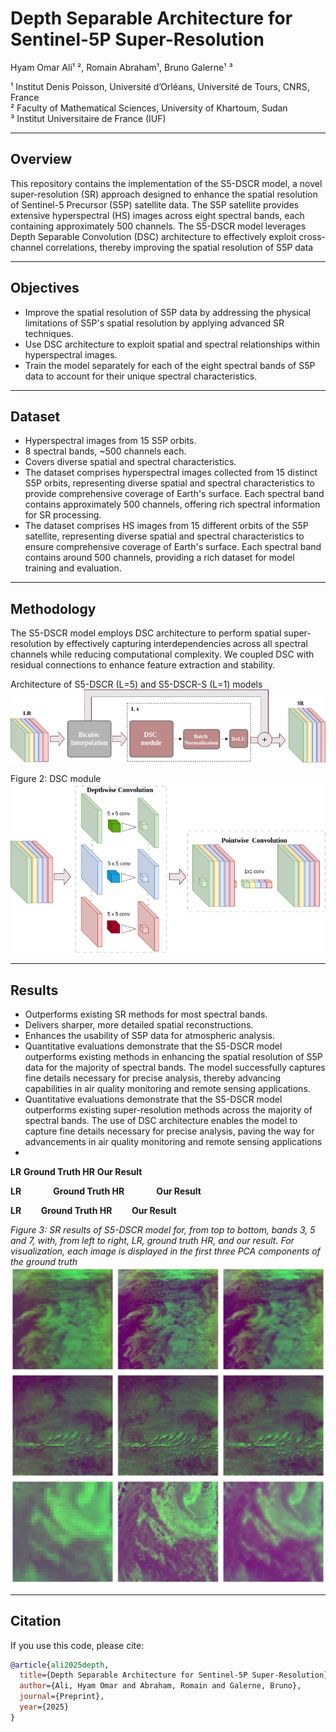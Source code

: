 # Depth Separable Architecture for Sentinel-5P Super-Resolution

Hyam Omar Ali¹ ², Romain Abraham¹, Bruno Galerne¹ ³  

¹ Institut Denis Poisson, Université d’Orléans, Université de Tours, CNRS, France  
² Faculty of Mathematical Sciences, University of Khartoum, Sudan  
³ Institut Universitaire de France (IUF)

---

## Overview

This repository contains the implementation of the S5-DSCR model, a novel super-resolution (SR) approach designed to enhance the spatial resolution of Sentinel-5 Precursor (S5P) satellite data. The S5P satellite provides extensive hyperspectral (HS) images across eight spectral bands, each containing approximately 500 channels. The S5-DSCR model leverages Depth Separable Convolution (DSC) architecture to effectively exploit cross-channel correlations, thereby improving the spatial resolution of S5P data

---

## Objectives

- Improve the spatial resolution of S5P data by addressing the physical limitations of S5P's spatial resolution by applying advanced SR techniques.
- Use DSC architecture to exploit spatial and spectral relationships within hyperspectral images.
- Train the model separately for each of the eight spectral bands of S5P data to account for their unique spectral characteristics.

---

## Dataset

- Hyperspectral images from 15 S5P orbits.
- 8 spectral bands, ~500 channels each.
- Covers diverse spatial and spectral characteristics.
- The dataset comprises hyperspectral images collected from 15 distinct S5P orbits, representing diverse spatial and spectral characteristics to provide comprehensive coverage of Earth's surface. Each spectral band contains approximately 500 channels, offering rich spectral information for SR processing.
- The dataset comprises HS images from 15 different orbits of the S5P satellite, representing diverse spatial and spectral characteristics to ensure comprehensive coverage of Earth's surface. Each spectral band contains around 500 channels, providing a rich dataset for model training and evaluation.

---

## Methodology

The S5-DSCR model employs DSC architecture to perform spatial super-resolution by effectively capturing interdependencies across all spectral channels while reducing computational complexity. We coupled DSC with residual connections to enhance feature extraction and stability.


Architecture of S5-DSCR (L=5) and S5-DSCR-S (L=1) models
![Alt text](imgs3/arch_v3.png)


Figure 2: DSC module
![Alt text](imgs3/DSC_v3.png)


---

## Results

- Outperforms existing SR methods for most spectral bands.
- Delivers sharper, more detailed spatial reconstructions.
- Enhances the usability of S5P data for atmospheric analysis.
- Quantitative evaluations demonstrate that the S5-DSCR model outperforms existing methods in enhancing the spatial resolution of S5P data for the majority of spectral bands. The model successfully captures fine details necessary for precise analysis, thereby advancing capabilities in air quality monitoring and remote sensing applications.
- Quantitative evaluations demonstrate that the S5-DSCR model outperforms existing super-resolution methods across the majority of spectral bands. The use of DSC architecture enables the model to capture fine details necessary for precise analysis, paving the way for advancements in air quality monitoring and remote sensing applications
- 

  **LR**        **Ground Truth HR**        **Our Result**

  <p>
  <strong>LR</strong>&nbsp;&nbsp;&nbsp;&nbsp;&nbsp;&nbsp;&nbsp;&nbsp;&nbsp;&nbsp;&nbsp;&nbsp;
  <strong>Ground Truth HR</strong>&nbsp;&nbsp;&nbsp;&nbsp;&nbsp;&nbsp;&nbsp;&nbsp;&nbsp;&nbsp;&nbsp;&nbsp;
  <strong>Our Result</strong>
</p>

**LR**&nbsp;&nbsp;&nbsp;&nbsp;&nbsp;&nbsp;&nbsp;&nbsp;**Ground Truth HR**&nbsp;&nbsp;&nbsp;&nbsp;&nbsp;&nbsp;&nbsp;&nbsp;**Our Result**

*Figure 3: SR results of S5-DSCR model for, from top to bottom,  bands 3, 5 and 7, with, from left to right, LR, ground truth HR, and our result. For visualization, each image is displayed in the first three PCA components of the ground truth*
![Alt text](imgs3/BD3.png)
![Alt text](imgs3/BD5.png)
![Alt text](imgs3/BD7.png)


---

## Citation

If you use this code, please cite:

```bibtex
@article{ali2025depth,
  title={Depth Separable Architecture for Sentinel-5P Super-Resolution},
  author={Ali, Hyam Omar and Abraham, Romain and Galerne, Bruno},
  journal={Preprint},
  year={2025}
}
